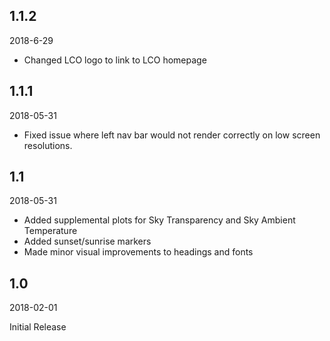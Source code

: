 ## 1.1.2
2018-6-29

* Changed LCO logo to link to LCO homepage


## 1.1.1
2018-05-31

* Fixed issue where left nav bar would not render correctly on low screen resolutions.

## 1.1

2018-05-31

* Added supplemental plots for Sky Transparency and Sky Ambient Temperature
* Added sunset/sunrise markers
* Made minor visual improvements to headings and fonts

## 1.0
2018-02-01

Initial Release